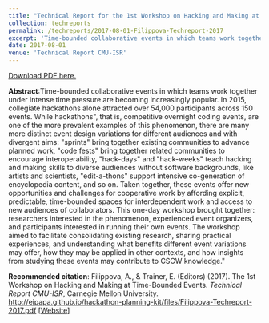 ```yaml
---
title: "Technical Report for the 1st Workshop on Hacking and Making at Time-Bounded Events."
collection: techreports
permalink: /techreports/2017-08-01-Filippova-Techreport-2017
excerpt: 'Time-bounded collaborative events in which teams work together under intense time pressure are becoming increasingly popular. In 2015, collegiate hackathons alone attracted over 54,000 participants across 150 events. While hackathons&quot;, that is, competitive overnight coding events, are one of the more prevalent examples of this phenomenon, there are many more distinct event design variations for different audiences and with divergent aims: &quot;sprints&quot; bring together existing communities to advance planned work, &quot;code fests&quot; bring together related communities to encourage interoperability, &quot;hack-days&quot; and &quot;hack-weeks&quot; teach hacking and making skills to diverse audiences without software backgrounds, like artists and scientists, &quot;edit-a-thons&quot; support intensive co-generation of encyclopedia content, and so on. Taken together, these events offer new opportunities and challenges for cooperative work by affording explicit, predictable, time-bounded spaces for interdependent work and access to new audiences of collaborators. This one-day workshop brought together: researchers interested in the phenomenon, experienced event organizers, and participants interested in running their own events. The workshop aimed to facilitate consolidating existing research, sharing practical experiences, and understanding what benefits different event variations may offer, how they may be applied in other contexts, and how insights from studying these events may contribute to CSCW knowledge.&quot;'
date: 2017-08-01
venue: 'Technical Report CMU-ISR'
---
```

[Download PDF here.](http://eipapa.github.io/hackathon-planning-kit/files/Filippova-Techreport-2017.pdf)

**Abstract**:Time-bounded collaborative events in which teams work together under intense time pressure are becoming increasingly popular. In 2015, collegiate hackathons alone attracted over 54,000 participants across 150 events. While hackathons&quot;, that is, competitive overnight coding events, are one of the more prevalent examples of this phenomenon, there are many more distinct event design variations for different audiences and with divergent aims: &quot;sprints&quot; bring together existing communities to advance planned work, &quot;code fests&quot; bring together related communities to encourage interoperability, &quot;hack-days&quot; and &quot;hack-weeks&quot; teach hacking and making skills to diverse audiences without software backgrounds, like artists and scientists, &quot;edit-a-thons&quot; support intensive co-generation of encyclopedia content, and so on. Taken together, these events offer new opportunities and challenges for cooperative work by affording explicit, predictable, time-bounded spaces for interdependent work and access to new audiences of collaborators. This one-day workshop brought together: researchers interested in the phenomenon, experienced event organizers, and participants interested in running their own events. The workshop aimed to facilitate consolidating existing research, sharing practical experiences, and understanding what benefits different event variations may offer, how they may be applied in other contexts, and how insights from studying these events may contribute to CSCW knowledge.&quot;

**Recommended citation**: Filippova, A., & Trainer, E. (Editors) (2017). The 1st Workshop on Hacking and Making at Time-Bounded Events. <i>Technical Report CMU-ISR</i>, Carnegie Mellon University. http://eipapa.github.io/hackathon-planning-kit/files/Filippova-Techreport-2017.pdf [<a href="http://hackathon-workshop-2018.com">Website</a>]